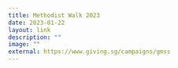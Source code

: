 ```yaml
---
title: Methodist Walk 2023
date: 2023-01-22
layout: link
description: ""
image: ""
external: https://www.giving.sg/campaigns/gmss
---
```


